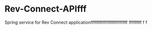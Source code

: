 # Rev-Connect-APIfff
Spring service for Rev Connect applicationffffffffffffffffffffffffff
fffffffff
f
f
